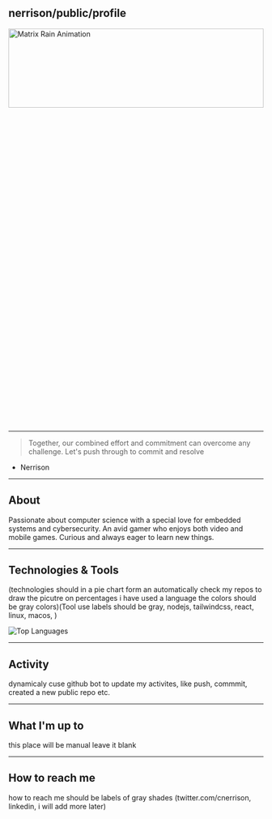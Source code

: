 ## nerrison/public/profile
 
<picture>
 <img alt="Matrix Rain Animation" src="/assets/rain.gif" style="width: 100%; height: 20%;">
</picture>

---
> Together, our combined effort and commitment can overcome any challenge. Let's push through to commit and resolve

- Nerrison

---

## About
Passionate about computer science with a special love for embedded systems and cybersecurity. An avid gamer who enjoys both video and mobile games. Curious and always eager to learn new things.

--- 

## Technologies & Tools
(technologies should in a pie chart form an automatically check my repos to draw the picutre on percentages i have used a language the colors should be gray colors)(Tool use labels should be gray, nodejs, tailwindcss, react, linux, macos, )

![Top Languages](https://github-readme-stats.vercel.app/api/top-langs/?username=YOUR_GITHUB_USERNAME&layout=compact)


---

## Activity
dynamicaly cuse github bot to update my activites, like push, commmit, created a new public repo etc.

---

## What I'm up to
this place will be manual leave it blank

---
## How to reach me
how to reach me should be labels of gray shades (twitter.com/cnerrison, linkedin, i will add more later)